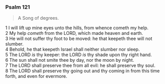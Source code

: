 ### Psalm 121

> A Song of degrees.

1 I will lift up mine eyes unto the hills, from whence cometh my help.  
2 My help *cometh* from the LORD, which made heaven and earth.  
3 He will not suffer thy foot to be moved: he that keepeth thee will not slumber.  
4 Behold, he that keepeth Israel shall neither slumber nor sleep.  
5 The LORD *is* thy keeper: the LORD *is* thy shade upon thy right hand.  
6 The sun shall not smite thee by day, nor the moon by night.  
7 The LORD shall preserve thee from all evil: he shall preserve thy soul.  
8 The LORD shall preserve thy going out and thy coming in from this time forth, and even for evermore.  

